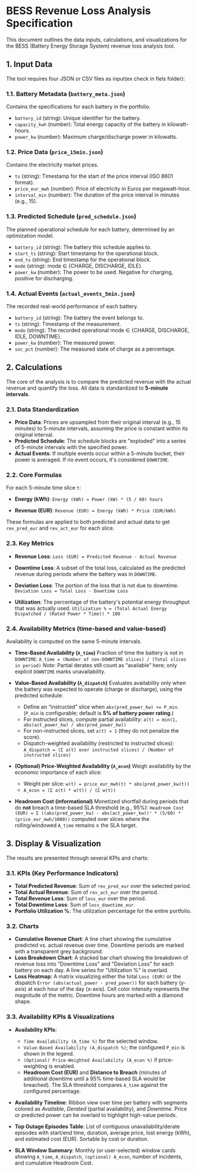 # BESS Revenue Loss Analysis Specification

This document outlines the data inputs, calculations, and visualizations for the BESS (Battery Energy Storage System) revenue loss analysis tool.

## 1. Input Data

The tool requires four JSON or CSV files as input(ex check in fiels folder):

### 1.1. Battery Metadata (`battery_meta.json`)

Contains the specifications for each battery in the portfolio.

-   `battery_id` (string): Unique identifier for the battery.
-   `capacity_kwh` (number): Total energy capacity of the battery in kilowatt-hours.
-   `power_kw` (number): Maximum charge/discharge power in kilowatts.

### 1.2. Price Data (`price_15min.json`)

Contains the electricity market prices.

-   `ts` (string): Timestamp for the start of the price interval (ISO 8601 format).
-   `price_eur_mwh` (number): Price of electricity in Euros per megawatt-hour.
-   `interval_min` (number): The duration of the price interval in minutes (e.g., 15).

### 1.3. Predicted Schedule (`pred_schedule.json`)

The planned operational schedule for each battery, determined by an optimization model.

-   `battery_id` (string): The battery this schedule applies to.
-   `start_ts` (string): Start timestamp for the operational block.
-   `end_ts` (string): End timestamp for the operational block.
-   `mode` (string): mode ∈ {CHARGE, DISCHARGE, IDLE}.
-   `power_kw` (number): The power to be used. Negative for charging, positive for discharging.

### 1.4. Actual Events (`actual_events_5min.json`)

The recorded real-world performance of each battery.

-   `battery_id` (string): The battery the event belongs to.
-   `ts` (string): Timestamp of the measurement.
-   `mode` (string): The recorded operational mode ∈ {CHARGE, DISCHARGE, IDLE, DOWNTIME}. 
-   `power_kw` (number): The measured power.
-   `soc_pct` (number): The measured state of charge as a percentage.

## 2. Calculations

The core of the analysis is to compare the predicted revenue with the actual revenue and quantify the loss. All data is standardized to **5-minute intervals**.

### 2.1. Data Standardization

-   **Price Data**: Prices are upsampled from their original interval (e.g., 15 minutes) to 5-minute intervals, assuming the price is constant within its original interval.
-   **Predicted Schedule**: The schedule blocks are "exploded" into a series of 5-minute intervals with the specified power.
-   **Actual Events**: If multiple events occur within a 5-minute bucket, their power is averaged. If no event occurs, it's considered `DOWNTIME`.

### 2.2. Core Formulas

For each 5-minute time slice `t`:

-   **Energy (kWh)**:
    `Energy (kWh) = Power (kW) * (5 / 60) hours`

-   **Revenue (EUR)**:
    `Revenue (EUR) = Energy (kWh) * Price (EUR/kWh)`

These formulas are applied to both predicted and actual data to get `rev_pred_eur` and `rev_act_eur` for each slice.

### 2.3. Key Metrics

-   **Revenue Loss**:
    `Loss (EUR) = Predicted Revenue - Actual Revenue`

-   **Downtime Loss**:
    A subset of the total loss, calculated as the predicted revenue during periods where the battery was in `DOWNTIME`.

-   **Deviation Loss**:
    The portion of the loss that is not due to downtime.
    `Deviation Loss = Total Loss - Downtime Loss`

-   **Utilization**:
    The percentage of the battery's potential energy throughput that was actually used.
    `Utilization % = (Total Actual Energy Dispatched / (Rated Power * Time)) * 100`

### 2.4. Availability Metrics (time-based and value-based)

Availability is computed on the same 5-minute intervals.

-   **Time-Based Availability (`A_time`)**
    Fraction of time the battery is not in `DOWNTIME`:
    `A_time = (Number of non-DOWNTIME slices) / (Total slices in period)`
    *Note*: Partial derates still count as “available” here; only explicit `DOWNTIME` marks unavailability.

-   **Value-Based Availability (`A_dispatch`)**
    Evaluates availability only when the battery was expected to operate (charge or discharge), using the predicted schedule:
    - Define an “instructed” slice when `abs(pred_power_kw) >= P_min`. (`P_min` is configurable; default is **5% of battery power rating**.)
    - For instructed slices, compute partial availability:
      `a(t) = min(1, abs(act_power_kw) / abs(pred_power_kw))`
    - For non-instructed slices, set `a(t) = 1` (they do not penalize the score).
    - Dispatch-weighted availability (restricted to instructed slices):
      `A_dispatch = (Σ a(t) over instructed slices) / (Number of instructed slices)`

-   **(Optional) Price-Weighted Availability (`A_econ`)**
    Weigh availability by the economic importance of each slice:
    - Weight per slice: `w(t) = price_eur_mwh(t) * abs(pred_power_kw(t))`
    - `A_econ = (Σ a(t) * w(t)) / (Σ w(t))`

-   **Headroom Cost (informational)**
    Monetized shortfall during periods that do **not** breach a time-based SLA threshold (e.g., 95%):
    `Headroom Cost (EUR) = Σ ((abs(pred_power_kw) - abs(act_power_kw))⁺ * (5/60) * (price_eur_mwh/1000))`
    computed over slices where the rolling/windowed `A_time` remains ≥ the SLA target.

## 3. Display & Visualization

The results are presented through several KPIs and charts:

### 3.1. KPIs (Key Performance Indicators)

-   **Total Predicted Revenue**: Sum of `rev_pred_eur` over the selected period.
-   **Total Actual Revenue**: Sum of `rev_act_eur` over the period.
-   **Total Revenue Loss**: Sum of `loss_eur` over the period.
-   **Total Downtime Loss**: Sum of `loss_downtime_eur`.
-   **Portfolio Utilization %**: The utilization percentage for the entire portfolio.

### 3.2. Charts

-   **Cumulative Revenue Chart**: A line chart showing the cumulative predicted vs. actual revenue over time. Downtime periods are marked with a transparent grey background.
-   **Loss Breakdown Chart**: A stacked bar chart showing the breakdown of revenue loss into "Downtime Loss" and "Deviation Loss" for each battery on each day. A line series for "Utilization %" is overlaid.
-   **Loss Heatmap**: A matrix visualizing either the total `Loss (EUR)` or the dispatch `Error (abs(actual_power - pred_power))` for each battery (y-axis) at each hour of the day (x-axis). Cell color intensity represents the magnitude of the metric. Downtime hours are marked with a diamond shape.

### 3.3. Availability KPIs & Visualizations

-   **Availability KPIs**:
    - `Time Availability (A_time %)` for the selected window.
    - `Value-Based Availability (A_dispatch %)`; the configured `P_min` is shown in the legend.
    - `(Optional) Price-Weighted Availability (A_econ %)` if price-weighting is enabled.
    - **Headroom Cost (EUR)** and **Distance to Breach** (minutes of additional downtime until a 95% time-based SLA would be breached). The SLA threshold compares `A_time` against the configured percentage.

-   **Availability Timeline**: Ribbon view over time per battery with segments colored as *Available*, *Derated* (partial availability), and *Downtime*. Price or predicted power can be overlaid to highlight high-value periods.

-   **Top Outage Episodes Table**: List of contiguous unavailability/derate episodes with start/end time, duration, average price, lost energy (kWh), and estimated cost (EUR). Sortable by cost or duration.

-   **SLA Window Summary**: Monthly (or user-selected) window cards showing `A_time`, `A_dispatch`, `(optional) A_econ`, number of incidents, and cumulative Headroom Cost.
